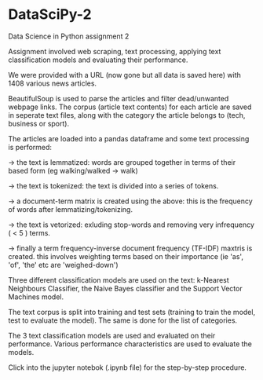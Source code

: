 # DataSciPy-2

Data Science in Python assignment 2

Assignment involved web scraping, text processing, applying text classification models and evaluating their performance. 

We were provided with a URL (now gone but all data is saved here) with 1408 various news articles.

BeautifulSoup is used to parse the articles and filter dead/unwanted webpage links.
The corpus (article text contents) for each article are saved in seperate text files, along with the category the article belongs to (tech, business or sport).


The articles are loaded into a pandas dataframe and some text processing is performed:

-> the text is lemmatized: words are grouped together in terms of their based form (eg walking/walked -> walk)

-> the text is tokenized: the text is divided into a series of tokens.

-> a document-term matrix is created using the above: this is the frequency of words after lemmatizing/tokenizing.

-> the text is vetorized: exluding stop-words and removing very infrequency ( < 5 ) terms. 

-> finally a term frequency-inverse document frequency (TF-IDF) maxtris is created. this involves weighting terms based on their importance (ie 'as', 'of', 'the' etc are 'weighed-down')



Three different classification models are used on the text:
k-Nearest Neighbours Classifier, the Naive Bayes classifier and the Support Vector Machines model.

The text corpus is split into training and test sets (training to train the model, test to evaluate the model).
The same is done for the list of categories.

The 3 text classification models are used and evaluated on their performance.
Various performance characteristics are used to evaluate the models.

Click into the jupyter notebok (.ipynb file) for the step-by-step procedure.

